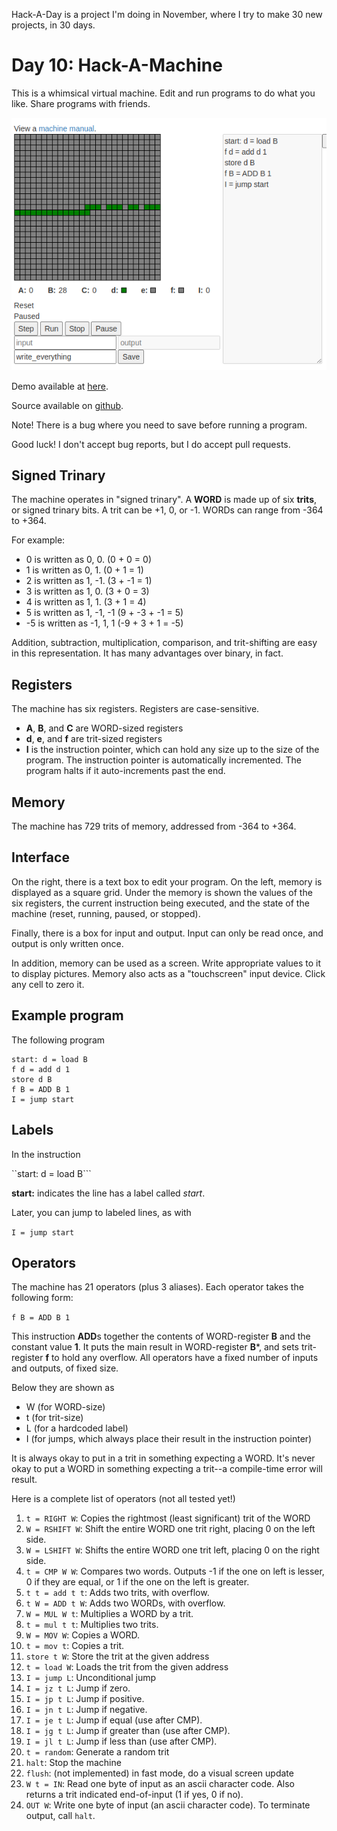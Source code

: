 Hack-A-Day is a project I'm doing in November, where I try to make 30 new projects, in 30 days.

# Day 10: Hack-A-Machine

This is a whimsical virtual machine. Edit and run programs to do what you like. Share programs with friends.

![Screenshot](screenshot.png)

Demo available at [here](https://tilde.za3k.com/hackaday/machine).

Source available on [github](https://github.com/za3k/day10_machine).

Note! There is a bug where you need to save before running a program.

Good luck! I don't accept bug reports, but I do accept pull requests.

## Signed Trinary

The machine operates in "signed trinary". A **WORD** is made up of six **trits**, or signed trinary bits. A trit can be +1, 0, or -1. WORDs can range from -364 to +364.

For example:
- 0 is written as 0, 0. (0 + 0 = 0)
- 1 is written as 0, 1. (0 + 1 = 1)
- 2 is written as 1, -1. (3 + -1 = 1)
- 3 is written as 1, 0. (3 + 0 = 3)
- 4 is written as 1, 1. (3 + 1 = 4)
- 5 is written as 1, -1, -1 (9 + -3 + -1 = 5)
- -5 is written as -1, 1, 1 (-9 + 3 + 1 = -5)

Addition, subtraction, multiplication, comparison, and trit-shifting are easy in this representation. It has many advantages over binary, in fact.

## Registers

The machine has six registers. Registers are case-sensitive.

- **A**, **B**, and **C** are WORD-sized registers
- **d**, **e**, and **f** are trit-sized registers
- **I** is the instruction pointer, which can hold any size up to the size of the program. The instruction pointer is automatically incremented. The program halts if it auto-increments past the end.

## Memory

The machine has 729 trits of memory, addressed from -364 to +364.

## Interface

On the right, there is a text box to edit your program. On the left, memory is displayed as a square grid. Under the memory is shown the values of the six registers, the current instruction being executed, and the state of the machine (reset, running, paused, or stopped).

Finally, there is a box for input and output. Input can only be read once, and output is only written once.

In addition, memory can be used as a screen. Write appropriate values to it to display pictures. Memory also acts as a "touchscreen" input device. Click any cell to zero it.

## Example program

The following program 
```
start: d = load B
f d = add d 1
store d B
f B = ADD B 1
I = jump start
```

## Labels

In the instruction

``start: d = load B```

**start:** indicates the line has a label called *start*. 

Later, you can jump to labeled lines, as with

```I = jump start```

## Operators

The machine has 21 operators (plus 3 aliases). Each operator takes the following form:

```f B = ADD B 1```

This instruction **ADD**s together the contents of WORD-register **B** and the constant value **1**. It puts the main result in WORD-register **B***, and sets trit-register **f** to hold any overflow.
All operators have a fixed number of inputs and outputs, of fixed size. 

Below they are shown as 

- W (for WORD-size)
- t (for trit-size)
- L (for a hardcoded label)
- I (for jumps, which always place their result in the instruction pointer)

It is always okay to put in a trit in something expecting a WORD. It's never okay to put a WORD in something expecting a trit--a compile-time error will result.

Here is a complete list of operators (not all tested yet!)

1. `t = RIGHT W`: Copies the rightmost (least significant) trit of the WORD
2. `W = RSHIFT W`: Shift the entire WORD one trit right, placing 0 on the left side.
3. `W = LSHIFT W`: Shifts the entire WORD one trit left, placing 0 on the right side.
4. `t = CMP W W`: Compares two words. Outputs -1 if the one on left is lesser, 0 if they are equal, or 1 if the one on the left is greater.
5. `t t = add t t`: Adds two trits, with overflow.
6. `t W = ADD t W`: Adds two WORDs, with overflow.
7. `W = MUL W t`: Multiplies a WORD by a trit.
8. `t = mul t t`: Multiplies two trits.
9. `W = MOV W`: Copies a WORD.
10. `t = mov t`: Copies a trit.
11. `store t W`: Store the trit at the given address
12. `t = load W`: Loads the trit from the given address
13. `I = jump L`: Unconditional jump
14. `I = jz t L`: Jump if zero.
15. `I = jp t L`: Jump if positive.
16. `I = jn t L`: Jump if negative.
17. `I = je t L`: Jump if equal (use after CMP).
18. `I = jg t L`: Jump if greater than (use after CMP).
19. `I = jl t L`: Jump if less than (use after CMP).
20. `t = random`: Generate a random trit
21. `halt`: Stop the machine
22. `flush`: (not implemented) in fast mode, do a visual screen update
23. `W t = IN`: Read one byte of input as an ascii character code. Also returns a trit indicated end-of-input (1 if yes, 0 if no).
24. `OUT W`: Write one byte of input (an ascii character code). To terminate output, call `halt`.
